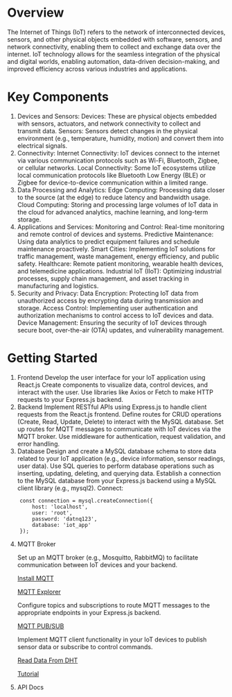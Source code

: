 # Overview
The Internet of Things (IoT) refers to the network of interconnected devices, sensors, and other physical objects embedded with software, sensors, and network connectivity, enabling them to collect and exchange data over the internet. IoT technology allows for the seamless integration of the physical and digital worlds, enabling automation, data-driven decision-making, and improved efficiency across various industries and applications.
# Key Components
1. Devices and Sensors:
   Devices: These are physical objects embedded with sensors, actuators, and network connectivity to collect and transmit data.
   Sensors: Sensors detect changes in the physical environment (e.g., temperature, humidity, motion) and convert them into electrical signals.
2. Connectivity:
   Internet Connectivity: IoT devices connect to the internet via various communication protocols such as Wi-Fi, Bluetooth, Zigbee, or cellular networks.
   Local Connectivity: Some IoT ecosystems utilize local communication protocols like Bluetooth Low Energy (BLE) or Zigbee for device-to-device communication within a limited range.
3. Data Processing and Analytics:
   Edge Computing: Processing data closer to the source (at the edge) to reduce latency and bandwidth usage.
   Cloud Computing: Storing and processing large volumes of IoT data in the cloud for advanced analytics, machine learning, and long-term storage.
4. Applications and Services:
   Monitoring and Control: Real-time monitoring and remote control of devices and systems.
   Predictive Maintenance: Using data analytics to predict equipment failures and schedule maintenance proactively.
   Smart Cities: Implementing IoT solutions for traffic management, waste management, energy efficiency, and public safety.
   Healthcare: Remote patient monitoring, wearable health devices, and telemedicine applications.
   Industrial IoT (IIoT): Optimizing industrial processes, supply chain management, and asset tracking in manufacturing and logistics.
5. Security and Privacy:
   Data Encryption: Protecting IoT data from unauthorized access by encrypting data during transmission and storage.
   Access Control: Implementing user authentication and authorization mechanisms to control access to IoT devices and data.
   Device Management: Ensuring the security of IoT devices through secure boot, over-the-air (OTA) updates, and vulnerability management.

# Getting Started
1. Frontend
   Develop the user interface for your IoT application using React.js
   Create components to visualize data, control devices, and interact with the user.
   Use libraries like Axios or Fetch to make HTTP requests to your Express.js backend.
2. Backend
   Implement RESTful APIs using Express.js to handle client requests from the React.js frontend.
   Define routes for CRUD operations (Create, Read, Update, Delete) to interact with the MySQL database.
   Set up routes for MQTT messages to communicate with IoT devices via the MQTT broker.
   Use middleware for authentication, request validation, and error handling.
3. Database
   Design and create a MySQL database schema to store data related to your IoT application (e.g., device information, sensor readings, user data).
   Use SQL queries to perform database operations such as inserting, updating, deleting, and querying data.
   Establish a connection to the MySQL database from your Express.js backend using a MySQL client library (e.g., mysql2).
   Connect:
```
    const connection = mysql.createConnection({
        host: 'localhost',
        user: 'root',
        password: 'datnq123',
        database: 'iot_app'
    });
```
4. MQTT Broker
   
   Set up an MQTT broker (e.g., Mosquitto, RabbitMQ) to facilitate communication between IoT devices and your backend.

   <a href="https://mosquitto.org/download/" target="_blank">Install MQTT</a>
    
   <a href="https://mqtt-explorer.com/" target="_blank">MQTT Explorer</a>

   Configure topics and subscriptions to route MQTT messages to the appropriate endpoints in your Express.js backend.
   
   <a href="https://randomnerdtutorials.com/esp32-mqtt-publish-subscribe-arduino-ide/" target="_blank">MQTT PUB/SUB</a>
   
   Implement MQTT client functionality in your IoT devices to publish sensor data or subscribe to control commands.
   
   <a href="https://randomnerdtutorials.com/esp32-dht11-dht22-temperature-humidity-sensor-arduino-ide/" target="_blank">Read Data From DHT</a>
   
   <a href="https://www.youtube.com/watch?v=hyJhKWhxAxA" target="_blank">Tutorial</a>

6. API Docs
